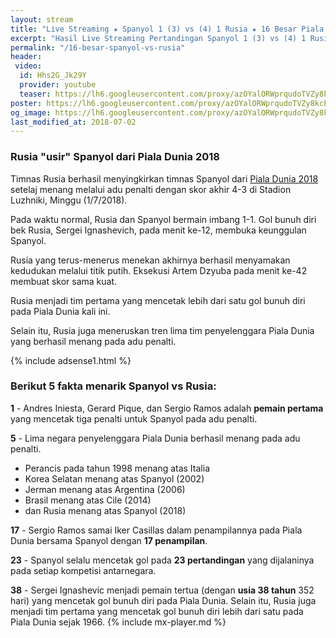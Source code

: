 ```yaml
---
layout: stream
title: "Live Streaming ★ Spanyol 1 (3) vs (4) 1 Rusia ★ 16 Besar Piala Dunia 2018"
excerpt: "Hasil Live Streaming Pertandingan Spanyol 1 (3) vs (4) 1 Rusia Piala Dunia 2018 16 Besar Babak Knock Out"
permalink: "/16-besar-spanyol-vs-rusia"
header:
 video:
  id: Hhs2G_Jk29Y
  provider: youtube
  teaser: https://lh6.googleusercontent.com/proxy/azOYalORWprqudoTVZy8kcE81D5nSY54OtnZXbanxmzpco1fUQk_7LlizTbiNSbzHklqIgZwLjT86ewN0n67tLu5P-f2ozSjFjRTggcxsxeQCzfmo0AnKx-BR8xJrDDa-RJguqThaW0oPPYdqqIH=w340-h280-nc
poster: https://lh6.googleusercontent.com/proxy/azOYalORWprqudoTVZy8kcE81D5nSY54OtnZXbanxmzpco1fUQk_7LlizTbiNSbzHklqIgZwLjT86ewN0n67tLu5P-f2ozSjFjRTggcxsxeQCzfmo0AnKx-BR8xJrDDa-RJguqThaW0oPPYdqqIH=w540-480-nc
og_image: https://lh6.googleusercontent.com/proxy/azOYalORWprqudoTVZy8kcE81D5nSY54OtnZXbanxmzpco1fUQk_7LlizTbiNSbzHklqIgZwLjT86ewN0n67tLu5P-f2ozSjFjRTggcxsxeQCzfmo0AnKx-BR8xJrDDa-RJguqThaW0oPPYdqqIH=w540-480-nc
last_modified_at: 2018-07-02
---
```


### Rusia "usir" Spanyol dari Piala Dunia 2018

Timnas Rusia berhasil menyingkirkan timnas Spanyol dari [Piala Dunia 2018](https://mi.knoacc.org/piala-dunia-2018) setelaj menang melalui adu penalti dengan skor akhir 4-3 di Stadion Luzhniki, Minggu (1/7/2018).

Pada waktu normal, Rusia dan Spanyol bermain imbang 1-1. Gol bunuh diri bek Rusia, Sergei Ignashevich, pada menit ke-12, membuka keunggulan Spanyol.

Rusia yang terus-menerus menekan akhirnya berhasil menyamakan kedudukan melalui titik putih. Eksekusi Artem Dzyuba pada menit ke-42 membuat skor sama kuat.

Rusia menjadi tim pertama yang mencetak lebih dari satu gol bunuh diri pada Piala Dunia kali ini.

Selain itu, Rusia juga meneruskan tren lima tim penyelenggara Piala Dunia yang berhasil menang pada adu penalti.

{% include adsense1.html %}

### Berikut 5 fakta menarik Spanyol vs Rusia:

**1** - Andres Iniesta, Gerard Pique, dan Sergio Ramos adalah **pemain pertama** yang mencetak tiga penalti untuk Spanyol pada adu penalti.

**5** - Lima negara penyelenggara Piala Dunia berhasil menang pada adu penalti. 
- Perancis pada tahun 1998 menang atas Italia
- Korea Selatan menang atas Spanyol (2002)
- Jerman menang atas Argentina (2006)
- Brasil menang atas Cile (2014)
- dan Rusia menang atas Spanyol (2018)

**17** - Sergio Ramos samai Iker Casillas dalam penampilannya pada Piala Dunia bersama Spanyol dengan **17 penampilan**.

**23** - Spanyol selalu mencetak gol pada **23 pertandingan** yang dijalaninya pada setiap kompetisi antarnegara.

**38** - Sergei Ignashevic menjadi pemain tertua (dengan **usia 38 tahun** 352 hari) yang mencetak gol bunuh diri pada Piala Dunia. Selain itu, Rusia juga menjadi tim pertama yang mencetak gol bunuh diri lebih dari satu pada Piala Dunia sejak 1966.
{% include mx-player.md %}
